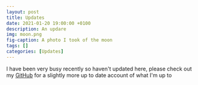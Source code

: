 ```yaml
---
layout: post
title: Updates
date: 2021-01-20 19:00:00 +0100
description: An updare
img: moon.png
fig-caption: A photo I took of the moon
tags: []
categories: [Updates]
---
```

I have been very busy recently so haven't updated here, please check out my [GitHub](https://github.com/jagoosw) for a slightly more up to date account of what I'm up to
